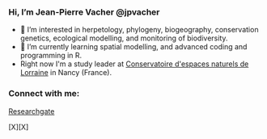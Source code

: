 ### Hi, I’m Jean-Pierre Vacher @jpvacher
- 👀 I’m interested in herpetology, phylogeny, biogeography, conservation genetics, ecological modelling, and monitoring of biodiversity.
- 🌱 I’m currently learning spatial modelling, and advanced coding and programming in R.
- Right now I'm a study leader at [Conservatoire d'espaces naturels de Lorraine](https://www.cen-lorraine.fr/#/) in Nancy (France).

### Connect with me:

[Researchgate][researchgate]


[X][X]


[researchgate]: https://www.researchgate.net/profile/Jean-Pierre-Vacher
[LinkedIn]: https://www.linkedin.com/in/jean-pierre-vacher-75315225b/


<!---
jpvacher/jpvacher is a ✨ special ✨ repository because its `README.md` (this file) appears on your GitHub profile.
You can click the Preview link to take a look at your changes.
--->
